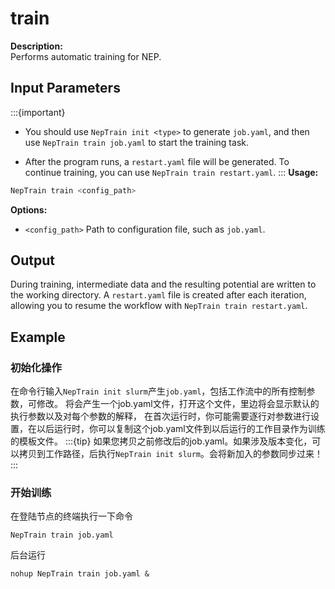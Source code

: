# train
**Description:**  
Performs automatic training for NEP.
## Input Parameters

:::{important}
- You should use `NepTrain init <type>` to generate `job.yaml`, and then use `NepTrain train job.yaml` to start the training task.

- After the program runs, a `restart.yaml` file will be generated. To continue training, you can use `NepTrain train restart.yaml`.
::: 
**Usage:**  
```bash
NepTrain train <config_path>
```

**Options:**
- `<config_path>`
  Path to configuration file, such as `job.yaml`.
## Output
During training, intermediate data and the resulting potential are
written to the working directory. A `restart.yaml` file is created after
each iteration, allowing you to resume the workflow with
`NepTrain train restart.yaml`.

## Example
 
### 初始化操作
在命令行输入`NepTrain init slurm`产生`job.yaml`，包括工作流中的所有控制参数，可修改。
将会产生一个job.yaml文件，打开这个文件，里边将会显示默认的执行参数以及对每个参数的解释，
在首次运行时，你可能需要逐行对参数进行设置，在以后运行时，你可以复制这个job.yaml文件到以后运行的工作目录作为训练的模板文件。
:::{tip}
如果您拷贝之前修改后的job.yaml。如果涉及版本变化，可以拷贝到工作路径，后执行`NepTrain init slurm`。会将新加入的参数同步过来！
:::
 
### 开始训练
在登陆节点的终端执行一下命令
```shell
NepTrain train job.yaml
```
后台运行
```shell
nohup NepTrain train job.yaml &
```
